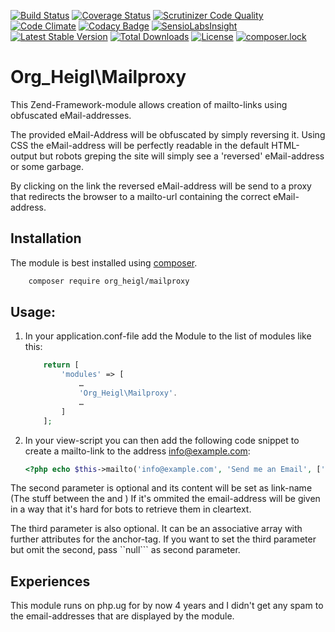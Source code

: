 [![Build Status](https://travis-ci.org/heiglandreas/OrgHeiglMailproxy.svg?branch=master)](https://travis-ci.org/heiglandreas/OrgHeiglMailproxy)
[![Coverage Status](https://coveralls.io/repos/github/heiglandreas/OrgHeiglMailproxy/badge.svg?branch=master)](https://coveralls.io/github/heiglandreas/OrgHeiglMailproxy?branch=master)
[![Scrutinizer Code Quality](https://scrutinizer-ci.com/g/heiglandreas/OrgHeiglMailproxy/badges/quality-score.png?b=master)](https://scrutinizer-ci.com/g/heiglandreas/OrgHeiglMailproxy/?branch=master)
[![Code Climate](https://lima.codeclimate.com/github/heiglandreas/OrgHeiglMailproxy/badges/gpa.svg)](https://lima.codeclimate.com/github/heiglandreas/OrgHeiglMailproxy)
[![Codacy Badge](https://api.codacy.com/project/badge/Grade/c75ab20539d34ef297c6b3ac5bfd801c)](https://www.codacy.com/app/github_70/OrgHeiglMailproxy?utm_source=github.com&amp;utm_medium=referral&amp;utm_content=heiglandreas/OrgHeiglMailproxy&amp;utm_campaign=Badge_Grade)
[![SensioLabsInsight](https://insight.sensiolabs.com/projects/8563ea23-d916-4541-9067-17e6d29760f3/mini.png)](https://insight.sensiolabs.com/projects/8563ea23-d916-4541-9067-17e6d29760f3)
[![Latest Stable Version](https://poser.pugx.org/org_heigl/mailproxy/v/stable)](https://packagist.org/packages/org_heigl/mailproxy)
[![Total Downloads](https://poser.pugx.org/org_heigl/mailproxy/downloads)](https://packagist.org/packages/org_heigl/mailproxy)
[![License](https://poser.pugx.org/org_heigl/mailproxy/license)](https://packagist.org/packages/org_heigl/mailproxy)
[![composer.lock](https://poser.pugx.org/org_heigl/mailproxy/composerlock)](https://packagist.org/packages/org_heigl/mailproxy)


# Org_Heigl\Mailproxy

This Zend-Framework-module allows creation of mailto-links using obfuscated
eMail-addresses.

The provided eMail-Address will be obfuscated by simply reversing it. Using CSS
the eMail-address will be perfectly readable in the default HTML-output but 
robots greping the site will simply see a 'reversed' eMail-address or some 
garbage.

By clicking on the link the reversed eMail-address will be send to a proxy that
redirects the browser to a mailto-url containing the correct eMail-address.

## Installation

The module is best installed using [composer](https://getcomposer.org).

```bash
    composer require org_heigl/mailproxy
```

## Usage:

1. In your application.conf-file add the Module to the list of modules like this:

    ```php
        return [
            'modules' => [
                …
                'Org_Heigl\Mailproxy'.
                …
            ]
        ];
    ```

2. In your view-script you can then add the following code snippet to create a
mailto-link to the address info@example.com:

    ```php
    <?php echo $this->mailto('info@example.com', 'Send me an Email', ['class' => 'myClass', 'title' => 'click me']);
    ```

The second parameter is optional and its content will be set as link-name (The
stuff between the <a> and </a>) If it's ommited the email-address will be given in a
way that it's hard for bots to retrieve them in cleartext.

The third parameter is also optional. It can be an associative array with further attributes for
the anchor-tag. If you want to set the third parameter but omit the second, pass ``null``` as
second parameter.

## Experiences

This module runs on php.ug for by now 4 years and I didn't get any spam to the email-addresses
that are displayed by the module.